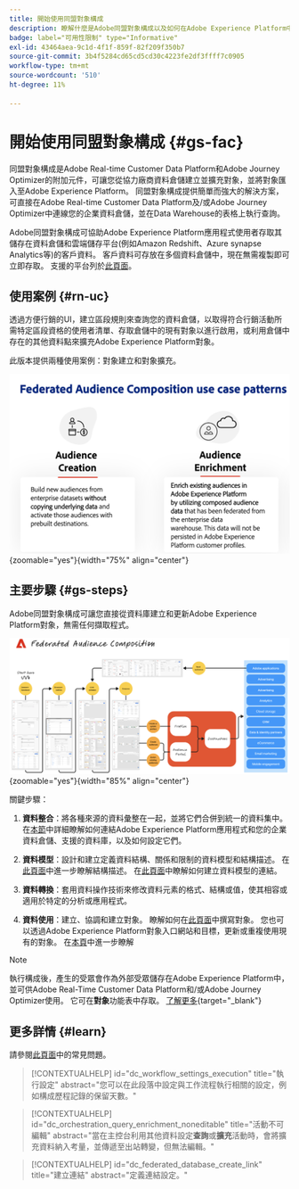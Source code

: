 ```yaml
---
title: 開始使用同盟對象構成
description: 瞭解什麼是Adobe同盟對象構成以及如何在Adobe Experience Platform中使用
badge: label="可用性限制" type="Informative"
exl-id: 43464aea-9c1d-4f1f-859f-82f209f350b7
source-git-commit: 3b4f5284cd65cd5cd30c4223fe2df3ffff7c0905
workflow-type: tm+mt
source-wordcount: '510'
ht-degree: 11%

---
```


# 開始使用同盟對象構成 {#gs-fac}

同盟對象構成是Adobe Real-time Customer Data Platform和Adobe Journey Optimizer的附加元件，可讓您從協力廠商資料倉儲建立並擴充對象，並將對象匯入至Adobe Experience Platform。 同盟對象構成提供簡單而強大的解決方案，可直接在Adobe Real-time Customer Data Platform及/或Adobe Journey Optimizer中連線您的企業資料倉儲，並在Data Warehouse的表格上執行查詢。

Adobe同盟對象構成可協助Adobe Experience Platform應用程式使用者存取其儲存在資料倉儲和雲端儲存平台(例如Amazon Redshift、Azure synapse Analytics等)的客戶資料。 客戶資料可存放在多個資料倉儲中，現在無需複製即可立即存取。 支援的平台列於[此頁面](../connections/federated-db.md#supported-db)。

## 使用案例 {#rn-uc}

透過方便行銷的UI，建立區段規則來查詢您的資料倉儲，以取得符合行銷活動所需特定區段資格的使用者清單、存取倉儲中的現有對象以進行啟用，或利用倉儲中存在的其他資料點來擴充Adobe Experience Platform對象。

此版本提供兩種使用案例：對象建立和對象擴充。

![圖表](assets/fac-use-cases.png){zoomable="yes"}{width="75%" align="center"}

## 主要步驟 {#gs-steps}

Adobe同盟對象構成可讓您直接從資料庫建立和更新Adobe Experience Platform對象，無需任何擷取程式。

![圖表](assets/steps-diagram.png){zoomable="yes"}{width="85%" align="center"}

關鍵步驟：

1. **資料整合**：將各種來源的資料彙整在一起，並將它們合併到統一的資料集中。 在[本節](../connections/federated-db.md)中詳細瞭解如何連結Adobe Experience Platform應用程式和您的企業資料倉儲、支援的資料庫，以及如何設定它們。

2. **資料模型**：設計和建立定義資料結構、關係和限制的資料模型和結構描述。 在[此頁面](../customer/schemas.md)中進一步瞭解結構描述。 在[此頁面](../data-management/gs-models.md)中瞭解如何建立資料模型的連結。

3. **資料轉換**：套用資料操作技術來修改資料元素的格式、結構或值，使其相容或適用於特定的分析或應用程式。

4. **資料使用**：建立、協調和建立對象。 瞭解如何在[此頁面](../compositions/gs-compositions.md)中撰寫對象。 您也可以透過Adobe Experience Platform對象入口網站和目標，更新或重複使用現有的對象。 在[本頁](../connections/destinations.md)中進一步瞭解


>[!NOTE]
>
>執行構成後，產生的受眾會作為外部受眾儲存在Adobe Experience Platform中，並可供Adobe Real-Time Customer Data Platform和/或Adobe Journey Optimizer使用。 它可在&#x200B;**對象**&#x200B;功能表中存取。 [了解更多](https://experienceleague.adobe.com/en/docs/experience-platform/segmentation/ui/audience-portal){target="_blank"}
>



## 更多詳情 {#learn}

<!-- Workflow + Workflow activities-->

請參閱[此頁面](faq.md)中的常見問題。

>[!CONTEXTUALHELP]
>id="dc_workflow_settings_execution"
>title="執行設定"
>abstract="您可以在此段落中設定與工作流程執行相關的設定，例如構成歷程記錄的保留天數。"




>[!CONTEXTUALHELP]
>id="dc_orchestration_query_enrichment_noneditable"
>title="活動不可編輯"
>abstract="當在主控台利用其他資料設定&#x200B;**查詢**&#x200B;或&#x200B;**擴充**&#x200B;活動時，會將擴充資料納入考量，並傳遞至出站轉變，但無法編輯。"

<!-- Create a link -->

>[!CONTEXTUALHELP]
>id="dc_federated_database_create_link"
>title="建立連結"
>abstract="定義連結設定。"
